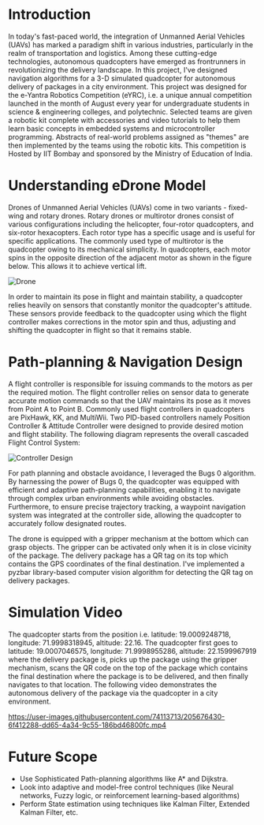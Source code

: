 # Introduction
In today's fast-paced world, the integration of Unmanned Aerial Vehicles (UAVs) has marked a paradigm shift in various industries, particularly in the realm of transportation and logistics. Among these cutting-edge technologies, autonomous quadcopters have emerged as frontrunners in revolutionizing the delivery landscape. In this project, I've designed navigation algorithms for a 3-D simulated quadcopter for autonomous delivery of packages in a city environment. This project was designed for the e-Yantra Robotics Competition (eYRC), i.e. a unique annual competition launched in the month of August every year for undergraduate students in science & engineering colleges, and polytechnic. Selected teams are given a robotic kit complete with accessories and video tutorials to help them learn basic concepts in embedded systems and microcontroller programming. Abstracts of real-world problems assigned as "themes" are then implemented by the teams using the robotic kits. This competition is Hosted by IIT Bombay and sponsored by the Ministry of Education of India. 

# Understanding eDrone Model
Drones of Unmanned Aerial Vehicles (UAVs) come in two variants - fixed-wing and rotary drones. Rotary drones or multirotor drones consist of various configurations including the helicopter, four-rotor quadcopters, and six-rotor hexacopters. Each rotor type has a specific usage and is useful for specific applications. The commonly used type of multirotor is the quadcopter owing to its mechanical simplicity. In quadcopters, each motor spins in the opposite direction of the adjacent motor as shown in the figure below. This allows it to achieve vertical lift.  

![Drone](https://github.com/tusharsial/Autonomous-Delivery-Quadcopter/assets/74113713/dbb874fd-0670-44d1-a55a-2112d99ea767)

In order to maintain its pose in flight and maintain stability, a quadcopter relies heavily on sensors that constantly monitor the quadcopter's attitude. These sensors provide feedback to the quadcopter using which the flight controller makes corrections in the motor spin and thus, adjusting and shifting the quadcopter in flight so that it remains stable. 

# Path-planning & Navigation Design 
A flight controller is responsible for issuing commands to the motors as per the required motion. The flight controller relies on sensor data to generate accurate motion commands so that the UAV maintains its pose as it moves from Point A to Point B. Commonly used flight controllers in quadcopters are PixHawk, KK, and MultiWii. Two PID-based controllers namely Position Controller & Attitude Controller were designed to provide desired motion and flight stability. The following diagram represents the overall cascaded Flight Control System:   

![Controller Design](https://github.com/tusharsial/Autonomous-Delivery-Quadcopter/assets/74113713/c56264c6-2ec6-44e3-9ae6-a69bd2d922ca)

For path planning and obstacle avoidance, I leveraged the Bugs 0 algorithm. By harnessing the power of Bugs 0, the quadcopter was equipped with efficient and adaptive path-planning capabilities, enabling it to navigate through complex urban environments while avoiding obstacles. Furthermore, to ensure precise trajectory tracking, a waypoint navigation system was integrated at the controller side, allowing the quadcopter to accurately follow designated routes. 

The drone is equipped with a gripper mechanism at the bottom which can grasp objects. The gripper can be activated only when it is in close vicinity of the package. The delivery package has a QR tag on its top which contains the GPS coordinates of the final destination. I've implemented a pyzbar library-based computer vision algorithm for detecting the QR tag on delivery packages.  

# Simulation Video
The quadcopter starts from the position i.e. latitude: 19.0009248718, longitude: 71.9998318945, altitude: 22.16. The quadcopter first goes to latitude: 19.0007046575, longitude: 71.9998955286, altitude: 22.1599967919 where the delivery package is, picks up the package using the gripper mechanism, scans the QR code on the top of the package which contains the final destination where the package is to be delivered, and then finally navigates to that location. The following video demonstrates the autonomous delivery of the package via the quadcopter in a city environment. 

https://user-images.githubusercontent.com/74113713/205676430-6f412288-dd65-4a34-9c55-186bd46800fc.mp4

# Future Scope
* Use Sophisticated Path-planning algorithms like A* and Dijkstra.
* Look into adaptive and model-free control techniques (like Neural networks, Fuzzy logic, or reinforcement learning-based algorithms)
* Perform State estimation using techniques like Kalman Filter, Extended Kalman Filter, etc. 
